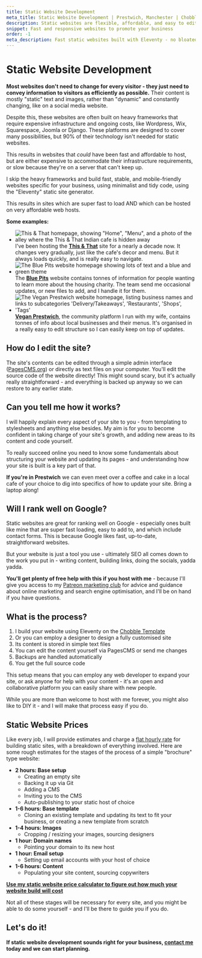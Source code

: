 ```yaml
---
title: Static Website Development
meta_title: Static Website Development | Prestwich, Manchester | Chobble
description: Static websites are flexible, affordable, and easy to edit.
snippet: Fast and responsive websites to promote your business
order: -1
meta_description: Fast static websites built with Eleventy - no bloated frameworks - easy to edit - host anywhere - Prestwich developer - 50% off for charities and artists
---
```


# Static Website Development

**Most websites don't need to change for every visitor - they just need to convey information to visitors as efficiently as possible.** Their content is mostly "static" text and images, rather than "dynamic" and constantly changing, like on a social media website.

Despite this, these websites are often built on heavy frameworks that require expensive infrastructure and ongoing costs, like Wordpress, Wix, Squarespace, Joomla or Django. These platforms are designed to cover many possibilities, but 90% of their technology isn't needed for static websites.

This results in websites that _could_ have been fast and affordable to host, but are either expensive to accommodate their infrastructure requirements, or slow because they're on a server that can't keep up.

I skip the heavy frameworks and build fast, stable, and mobile-friendly websites specific for your business, using minimalist and tidy code, using the "Eleventy" static site generator.

This results in sites which are super fast to load AND which can be hosted on very affordable web hosts.

**Some examples:**

<div class="examples">

- ![This & That homepage, showing "Home", "Menu", and a photo of the alley where the This & That Indian cafe is hidden away](/assets/examples/this-and-that.png) I've been hosting the **[This & That](/examples/this-and-that/)** site for a nearly a decade now. It changes very gradually, just like the cafe's decor and menu. But it always loads quickly, and is really easy to navigate.
- ![The Blue Pits website homepage showing lots of text and a blue and green theme](/assets/examples/blue-pits.png) The **[Blue Pits](/examples/blue-pits)** website contains tonnes of information for people wanting to learn more about the housing charity. The team send me occasional updates, or new files to add, and I handle it for them.
- ![The Vegan Prestwich website homepage, listing business names and links to subcategories 'Delivery/Takeaways', 'Restaurants', 'Shops', 'Tags'](/assets/examples/vegan-prestwich.png) **[Vegan Prestwich](/examples/vegan-prestwich)**, the community platform I run with my wife, contains tonnes of info about local businesses and their menus. It's organised in a really easy to edit structure so I can easily keep on top of updates.
</div>

## How do I edit the site?

The site's contents can be edited through a simple admin interface ([PagesCMS.org](https://pagescms.org/)) or directly as text files on your computer. You'll edit the source code of the website directly! This might sound scary, but it's actually really straightforward - and everything is backed up anyway so we can restore to any earlier state.

## Can you tell me how it works?

I will happily explain every aspect of your site to you - from templating to stylesheets and anything else besides. My aim is for you to become confident in taking charge of your site's growth, and adding new areas to its content and code yourself.

To really succeed online you need to know some fundamentals about structuring your website and updating its pages - and understanding how your site is built is a key part of that.

**If you're in Prestwich** we can even meet over a coffee and cake in a local cafe of your choice to dig into specifics of how to update your site. Bring a laptop along!

## Will I rank well on Google?

Static websites are great for ranking well on Google - especially ones built like mine that are super fast loading, easy to add to, and which include contact forms. This is because Google likes fast, up-to-date, straightforward websites.

But your website is just a tool you use - ultimately SEO all comes down to the work you put in - writing content, building links, doing the socials, yadda yadda.

**You'll get plenty of free help with this if you host with me** - because I'll give you access to my [Patreon marketing club](/services/patreon/) for advice and guidance about online marketing and search engine optimisation, and I'll be on hand if you have questions.

## What is the process?

1. I build your website using Eleventy on the [Chobble Template](/services/chobble-template/)
2. Or you can employ a designer to design a fully customised site
3. Its content is stored in simple text files
4. You can edit the content yourself via PagesCMS or send me changes
5. Backups are handled automatically
6. You get the full source code

This setup means that you can employ any web developer to expand your site, or ask anyone for help with your content - it's an open and collaborative platform you can easily share with new people.

While you are more than welcome to host with me forever, you might also like to DIY it - and I will make that process easy if you do.

## Static Website Prices

Like every job, I will provide estimates and charge a [flat hourly rate](/prices/) for building static sites, with a breakdown of everything involved. Here are some rough estimates for the stages of the process of a simple "brochure" type website:

- **2 hours: Base setup**
  - Creating an empty site
  - Backing it up via Git
  - Adding a CMS
  - Inviting you to the CMS
  - Auto-publishing to your static host of choice
- **1-6 hours: Base template**
  - Cloning an existing template and updating its text to fit your business, or creating a new template from scratch
- **1-4 hours: Images**
  - Cropping / resizing your images, sourcing designers
- **1 hour: Domain names**
  - Pointing your domain to its new host
- **1 hour: Email setup**
  - Setting up email accounts with your host of choice
- **1-6 hours: Content**
  - Populating your site content, sourcing copywriters

**[Use my static website price calculator to figure out how much your website build will cost](/price-calculator/#content)**

Not all of these stages will be necessary for every site, and you might be able to do some yourself - and I'll be there to guide you if you do.

## Let's do it!

**If static website development sounds right for your business, [contact me](/contact/) today and we can start planning.**
